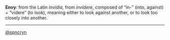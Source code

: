 **Envy**: from the Latin *invidia*, from *invidere*, composed of “in-” (into, against) + “videre” (to look), meaning either to look against another, or to look too closely into another.

---

[@spncryn](https://twitter.com/spncryn)
